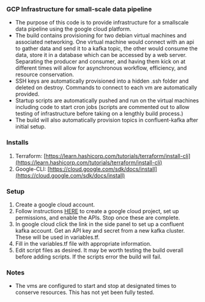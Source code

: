 ### GCP Infrastructure for small-scale data pipeline

- The purpose of this code is to provide infrastructure for a smallscale data pipeline using the google cloud platform.
- The build contains provisioning for two debian virtual machines and associated networking. One virtual machine would connect with an api to gather data and send it to a kafka topic, the other would consume the data, store it in a database which can be accessed by a web server. Separating the producer and consumer, and having them kick on at different times will allow for asynchronous workflow, efficiency, and resource conservation.
- SSH keys are automatically provisioned into a hidden .ssh folder and deleted on destroy. Commands to connect to each vm are automatically provided. 
- Startup scripts are automatically pushed and run on the virtual machines including code to start cron jobs (scripts are commented out to allow testing of infrastructure before taking on a lengthly build process.)
- The build will also automatically provision topics in confluent-kafka after initial setup. 

### Installs
1. Terraform: [https://learn.hashicorp.com/tutorials/terraform/install-cli](https://learn.hashicorp.com/tutorials/terraform/install-cli)
2. Google-CLI: [https://cloud.google.com/sdk/docs/install](https://cloud.google.com/sdk/docs/install)
### Setup
1. Create a google cloud account.
2. Follow instructions [HERE](https://cloud.google.com/docs/terraform/get-started-with-terraform) to create a google cloud project, set up permissions, and enable the APIs. Stop once these are complete.
3. In google cloud click the link in the side panel to set up a confluent kafka account. Get an API key and secret from a new kafka cluster. These will be used in variables.tf.
4. Fill in the variables.tf file with appropriate information.
5. Edit script files as desired. It may be worth testing the build overall before adding scripts. If the scripts error the build will fail.

### Notes
- The vms are configured to start and stop at designated times to conserve resources. This has not yet been fully tested.
